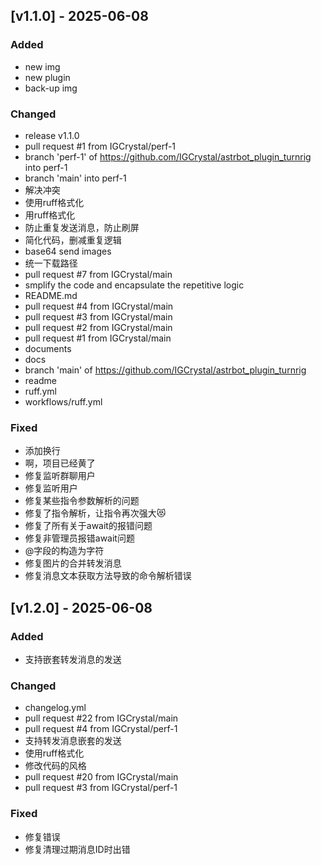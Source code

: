 

## [v1.1.0] - 2025-06-08

### Added
- new img
- new plugin
- back-up img

### Changed
- release v1.1.0
- pull request #1 from IGCrystal/perf-1
- branch 'perf-1' of https://github.com/IGCrystal/astrbot_plugin_turnrig into perf-1
- branch 'main' into perf-1
- 解决冲突
- 使用ruff格式化
- 用ruff格式化
- 防止重复发送消息，防止刷屏
- 简化代码，删减重复逻辑
- base64 send images
- 统一下载路径
- pull request #7 from IGCrystal/main
- smplify the code and encapsulate the repetitive logic
- README.md
- pull request #4 from IGCrystal/main
- pull request #3 from IGCrystal/main
- pull request #2 from IGCrystal/main
- pull request #1 from IGCrystal/main
- documents
- docs
- branch 'main' of https://github.com/IGCrystal/astrbot_plugin_turnrig
- readme
- ruff.yml
- workflows/ruff.yml

### Fixed
- 添加换行
- 啊，项目已经黄了
- 修复监听群聊用户
- 修复监听用户
- 修复某些指令参数解析的问题
- 修复了指令解析，让指令再次强大😻
- 修复了所有关于await的报错问题
- 修复非管理员报错await问题
- @字段的构造为字符
- 修复图片的合并转发消息
- 修复消息文本获取方法导致的命令解析错误



## [v1.2.0] - 2025-06-08

### Added
- 支持嵌套转发消息的发送

### Changed
- changelog.yml
- pull request #22 from IGCrystal/main
- pull request #4 from IGCrystal/perf-1
- 支持转发消息嵌套的发送
- 使用ruff格式化
- 修改代码的风格
- pull request #20 from IGCrystal/main
- pull request #3 from IGCrystal/perf-1

### Fixed
- 修复错误
- 修复清理过期消息ID时出错

